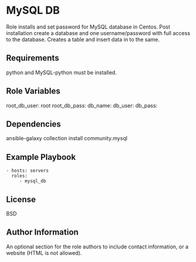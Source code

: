 MySQL DB
=========

Role installs and set password for MySQL database in Centos.
Post installation create a database and one username/password with full access to the database.
Creates a table and insert data in to the same.

Requirements
------------

python and MySQL-python must be installed.

Role Variables
--------------

root_db_user: root
root_db_pass: <password for root user>
db_name: <database to be created>
db_user: <normal database username>
db_pass: <normal database user password>

Dependencies
------------

ansible-galaxy collection install community.mysql

Example Playbook
----------------

    - hosts: servers
      roles:
         - mysql_db

License
-------

BSD

Author Information
------------------

An optional section for the role authors to include contact information, or a website (HTML is not allowed).
